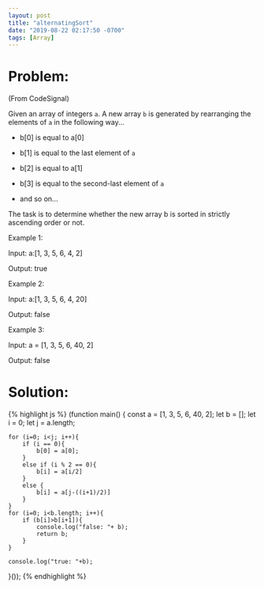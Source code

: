 ```yaml
---
layout: post
title: "alternatingSort"
date: "2019-08-22 02:17:50 -0700"
tags: [Array]
---
```


# Problem:

(From CodeSignal)

Given an array of integers `a`. A new array `b` is generated by rearranging the elements of `a` in the following way...

- b[0] is equal to a[0]

- b[1] is equal to the last element of `a`

- b[2] is equal to a[1]

- b[3] is equal to the second-last element of `a`

- and so on...

The task is to determine whether the new array b is sorted in strictly ascending order or not.

Example 1:

Input: a:[1, 3, 5, 6, 4, 2]

Output: true

Example 2:

Input: a:[1, 3, 5, 6, 4, 20]

Output: false

Example 3:

Input: a = [1, 3, 5, 6, 40, 2]

Output: false

# Solution:

{% highlight js %}
(function main() {
    const a = [1, 3, 5, 6, 40, 2];
    let b = [];
    let i = 0;
    let j = a.length;

    for (i=0; i<j; i++){
        if (i == 0){
            b[0] = a[0];
        }
        else if (i % 2 == 0){
            b[i] = a[i/2]
        }
        else {
            b[i] = a[j-((i+1)/2)]
        }
    }
    for (i=0; i<b.length; i++){
        if (b[i]>b[i+1]){
            console.log("false: "+ b);
            return b;
        }
    }

    console.log("true: "+b);

}());
{% endhighlight %}
